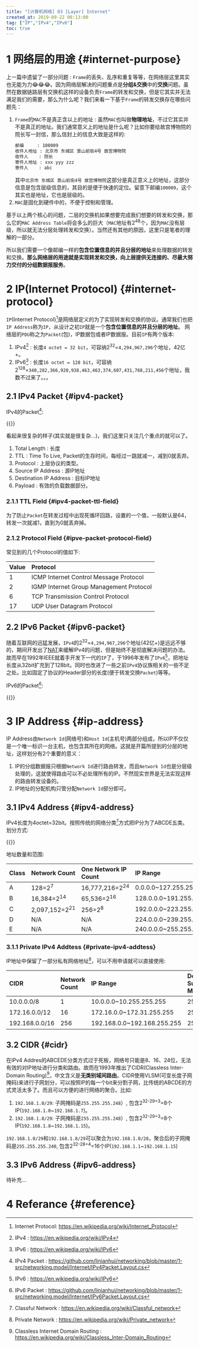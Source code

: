```yaml
---
title: "[计算机网络] 03 [Layer] Internet"
created_at: 2019-09-22 08:13:00
tag: ["IP","IPv4","IPv6"]
toc: true
---
```



# 1 网络层的用途 {#internet-purpose}

上一篇中遗留了一部分问题 : `Frame`的丢失、乱序和重复等等，在网络层这里其实也无能为力😂😂😂。因为网络层解决的问题重点是**分组&交换**中的**交换**问题。虽然在数据链路层有交换机这样的设备负责`Frame`的转发和交换，但是它其实并无法满足我们的需要，那么为什么呢？我们来看一下基于`Frame`的转发交换存在哪些问题先：

1. `Frame`的`MAC`不是真正含以上的地址 : 虽然`MAC`也叫做**物理地址**，不过它其实并不是真正的地址。我们通常意义上的地址是什么呢？比如你要给故宫博物院的院长写一封信，那么信封上的信息大致是这样的:
    ```txt
    邮编     : 100009 
    收件人地址 : 北京市 东城区 景山前街4号 故宫博物院
    收件人    : 院长
    寄件人地址 : xxx yyy zzz
    寄件人    : abc 
    ```
    其中`北京市 东城区 景山前街4号 故宫博物院`这部分是真正意义上的地址，这部分信息是包含层级信息的，其目的是便于快速的定位。留意下邮编`100009`，这个其实也是地址，它也是层级的。
2. `MAC`是固化到硬件中的，不便于控制和管理。

基于以上两个核心的问题，二层的交换机如果想要完成我们想要的转发和交换，那么它的`MAC Address Table`将会多么的巨大（`MAC`地址有2<sup>48</sup>个，因为`MAC`没有层级，所以就无法分层处理转发和交换）。当然还有其他的原因，这里只是笔者的理解的一部分。

所以我们需要一个像邮编一样的**包含位置信息的并且分层的地址**来处理数据的转发和交换。**那么网络层的用途就是实现转发和交换，向上层提供无连接的、尽最大努力交付的分组数据报服务**。

# 2 IP(Internet Protocol) {#internet-protocol}

`IP`(Internet Protocol)[^ip]是网络层定义的为了实现转发和交换的协议。通常我们也把`IP Address`称为`IP`，从设计之初`IP`就是一个**包含位置信息的并且分层的地址**。
网络层的`PDU`称之为`Packet`(包)，IP数据包或者IP数据报。目前`IP`有两个版本:

1. IPv4[^ipv4] : 长度`4 octet = 32 bit`，可容纳2<sup>32</sup>=`4,294,967,296`个地址，42亿+。
2. IPv6[^ipv6] : 长度`16 octet = 128 bit`，可容纳2<sup>128</sup>=`340,282,366,920,938,463,463,374,607,431,768,211,456`个地址，我数不过来了。。。

## 2.1 IPv4 Packet {#ipv4-packet}

IPv4的Packet[^ipv4-packet]:

{{<highlight-file path="ipv4-packet.txt" lang="txt">}}

看起来很复杂的样子(其实就是很复杂...)，我们这里只关注几个重点的就可以了。

1. Total Length : 长度
2. TTL : Time To Live, Packet的生存时间，每经过一跳就减一，减到0就丢弃。
3. Protocol : 上层协议的类型。
4. Source IP Address : 源IP地址
5. Destination IP Address : 目标IP地址
6. Payload : 有效的负载数据部分。

### 2.1.1 TTL Field {#ipv4-packet-ttl-field}

为了防止`Packet`在转发过程中出现死循环回路，设置的一个值，一般默认是64，转发一次就减1，直到为0就丢弃掉。

### 2.1.2 Protocol Field {#ipve-packet-protocol-field}

常见到的几个Protocol的值如下:

| Value | Protocol                                |
| :---- | :-------------------------------------- |
| 1     | ICMP Internet Control Message Protocol  |
| 2     | IGMP Internet Group Management Protocol |
| 6     | TCP Transmission Control Protocol       |
| 17    | UDP User Datagram Protocol              |

## 2.2 IPv6 Packet {#ipv6-packet}

随着互联网的迅猛发展，`IPv4`的2<sup>32</sup>=`4,294,967,296`个地址(42亿+)是远远不够的，期间开发出了[NAT][nat]来缓解IPv4的问题，但是始终不是彻底解决问题的办法。故而早在1992年IEEE就着手开发下一代的`IP`了，于1996年发布了`IPv6`[^ipv6]，把地址长度从32bit扩充到了128bit。同时也改进了一些之前`IPv4`协议族相关的一些不足之处。比如固定了协议的Header部分的长度(便于转发交换`Packet`)等等。

IPv6的Packet[^ipv6-packet]:

{{<highlight-file path="ipv6-packet.txt" lang="txt">}}


# 3 IP Address {#ip-address}

IP Address由`Network Id`(网络号)和`Host Id`(主机号)两部分组成，所以IP不仅仅是一个唯一标识一台主机，也包含其所在的网络。这就是开篇所提到的分层的地址，这样划分有2个重要的意义：

1. IP的分组数据报只根据`Network Id`进行路由转发，而且`Network Id`也是分层级处理的，这就使得路由可以不必处理所有的IP。不然现实世界是无法实现这样的路由转发设备的。
2. IP地址的分配机构只管分配`Network Id`部分即可。


## 3.1 IPv4 Address {#ipv4-address}

IPv4长度为4octet=32bit。按照传统的网络分类[^classful-network]方式把IP分为了ABCDE五类。划分方式:

{{<inline-html path="classful-network.html">}}

地址数量和范围:

| Class | Network Count            | One Network IP Count      | IP Range                  | Default Subnet Mask |
| :---- | :----------------------- | :------------------------ | :------------------------ | :------------------ |
| A     | 128=2<sup>7</sup>        | 16,777,216=2<sup>24</sup> | 0.0.0.0~127.255.255.255   | 255.0.0.0           |
| B     | 16,384=2<sup>14</sup>    | 65,536=2<sup>16</sup>     | 128.0.0.0~191.255.255.255 | 255.255.0.0         |
| C     | 2,097,152=2<sup>21</sup> | 256=2<sup>8</sup>         | 192.0.0.0~223.255.255.255 | 255.255.255.0       |
| D     | N/A                      | N/A                       | 224.0.0.0~239.255.255.255 | N/A                 |
| E     | N/A                      | N/A                       | 240.0.0.0~255.255.255.255 | N/A                 |

### 3.1.1 Private IPv4 Addtess {#private-ipv4-addtess}

IP地址中保留了一部分私有网络地址[^private-network]，可以不用申请就可以直接使用:

| CIDR           | Network Count | IP Range                    | Default Subnet Mask | Total IP Count            | Class |
| :------------- | :------------ | :-------------------------- | :------------------ | :------------------------ | :---- |
| 10.0.0.0/8     | 1             | 10.0.0.0~10.255.255.255     | 255.0.0.0           | 16,777,216=2<sup>24</sup> | A     |
| 172.16.0.0/12  | 16            | 172.16.0.0~172.31.255.255   | 255.240.0.0         | 1,048,576=2<sup>20</sup>  | B     |
| 192.168.0.0/16 | 256           | 192.168.0.0~192.168.255.255 | 255.255.0.0         | 65,536=2<sup>16</sup>     | C     |

## 3.2 CIDR {#cidr}

在IPv4 Addres的ABCEDE分类方式过于死板，网络号只能是8、16、24位，无法有效的对IP地址进行分类和路由。故而在1993年推出了CIDR(Classless Inter-Domain Routing)[^cidr]，中文含义是**无类别域间路由**。CIDR使用VLSM(可变长度子网掩码)来进行子网划分，可以按照IP的每一个bit来分割子网，比传统的ABCDE的方式灵活太多了。而且可以方便的进行网络的聚合。比如:

1. `192.168.1.0/29`: 子网掩码是`255.255.255.248`）, 包含2<sup>32-29=3</sup>=8个IP(`192.168.1.0`~`192.168.1.7`)。
2. `192.168.1.8/29`: 子网掩码是`255.255.255.248`）, 包含2<sup>32-29=3</sup>=8个IP(`192.168.1.8`~`192.168.1.15`)。

`192.168.1.0/29`和`192.168.1.8/29`可以聚合为`192.168.1.0/28`，聚合后的子网掩码是`255.255.255.240`, 包含2<sup>32-28=4</sup>=16个IP(`192.168.1.1`~`192.168.1.15`)


## 3.3 IPv6 Address {#ipv6-address}


待补充...

# 4 Referance {#reference}

[^ip]:Internet Protocol: <https://en.wikipedia.org/wiki/Internet_Protocol>
[^ipv4]:IPv4 : <https://en.wikipedia.org/wiki/IPv4>
[^ipv4-packet]:IPv4 Packet : <https://github.com/linianhui/networking/blob/master/1-src/networking.model/Internet/IPv4Packet.Layout.cs>
[^ipv6]:IPv6 : <https://en.wikipedia.org/wiki/IPv6>
[^ipv6-packet]:IPv6 Packet : <https://github.com/linianhui/networking/blob/master/1-src/networking.model/Internet/IPv6Packet.Layout.cs>
[^classful-network]:Classful Network : <https://en.wikipedia.org/wiki/Classful_network>
[^private-network]:Private Network : <https://en.wikipedia.org/wiki/Private_network>
[^cidr]:Classless Internet Domain Routing : <https://en.wikipedia.org/wiki/Classless_Inter-Domain_Routing>

[nat]:<../nat>